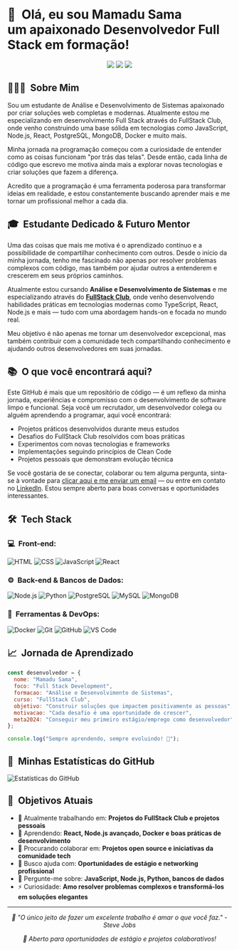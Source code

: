 # 👋 &nbsp;Olá, eu sou Mamadu Sama <br> um apaixonado Desenvolvedor Full Stack em formação!

<p align="center">
<a href="https://www.linkedin.com/in/mamadusama"><img src="https://img.shields.io/badge/-Meu%20LinkedIn-0077B5?style=flat-square&logo=linkedin&logoColor=white"/></a>
<a href="https://instagram.com/[seu-instagram]"><img src="https://img.shields.io/badge/-Meu%20Instagram-E4405F?style=flat-square&logo=Instagram&logoColor=white"/></a>
<a href="mailto:mamadusama19@gmail.com"><img src="https://img.shields.io/badge/-Me%20Envie%20uma%20Mensagem-D14836?style=flat-square&logo=Gmail&logoColor=white"/></a>
</p>

<h2> 👨🏻‍💻 &nbsp;Sobre Mim </h2>

Sou um estudante de Análise e Desenvolvimento de Sistemas apaixonado por criar soluções web completas e modernas. Atualmente estou me especializando em desenvolvimento Full Stack através do FullStack Club, onde venho construindo uma base sólida em tecnologias como JavaScript, Node.js, React, PostgreSQL, MongoDB, Docker e muito mais.

Minha jornada na programação começou com a curiosidade de entender como as coisas funcionam "por trás das telas". Desde então, cada linha de código que escrevo me motiva ainda mais a explorar novas tecnologias e criar soluções que fazem a diferença.

Acredito que a programação é uma ferramenta poderosa para transformar ideias em realidade, e estou constantemente buscando aprender mais e me tornar um profissional melhor a cada dia.

<h2> 🎓 &nbsp;Estudante Dedicado & Futuro Mentor </h2>

Uma das coisas que mais me motiva é o aprendizado contínuo e a possibilidade de compartilhar conhecimento com outros. Desde o início da minha jornada, tenho me fascinado não apenas por resolver problemas complexos com código, mas também por ajudar outros a entenderem e crescerem em seus próprios caminhos.

Atualmente estou cursando **Análise e Desenvolvimento de Sistemas** e me especializando através do **[FullStack Club](https://www.fullstackclub.com.br/)**, onde venho desenvolvendo habilidades práticas em tecnologias modernas como TypeScript, React, Node.js e mais — tudo com uma abordagem hands-on e focada no mundo real.

Meu objetivo é não apenas me tornar um desenvolvedor excepcional, mas também contribuir com a comunidade tech compartilhando conhecimento e ajudando outros desenvolvedores em suas jornadas.

<h2> 📚 &nbsp;O que você encontrará aqui?</h2>

Este GitHub é mais que um repositório de código — é um reflexo da minha jornada, experiências e compromisso com o desenvolvimento de software limpo e funcional. Seja você um recrutador, um desenvolvedor colega ou alguém aprendendo a programar, aqui você encontrará:

- Projetos práticos desenvolvidos durante meus estudos
- Desafios do FullStack Club resolvidos com boas práticas
- Experimentos com novas tecnologias e frameworks
- Implementações seguindo princípios de Clean Code
- Projetos pessoais que demonstram evolução técnica
  
Se você gostaria de se conectar, colaborar ou tem alguma pergunta, sinta-se à vontade para <a href="mailto:mamadusama19@gmail.com">clicar aqui e me enviar um email</a> — ou entre em contato no <a href="https://www.linkedin.com/in/mamadusma/">LinkedIn</a>. Estou sempre aberto para boas conversas e oportunidades interessantes.

<h2> 🛠 &nbsp;Tech Stack</h2>
<h3>💻 &nbsp;Front-end:</h3>

![HTML](https://img.shields.io/badge/-HTML-333333?style=flat&logo=HTML5)
![CSS](https://img.shields.io/badge/-CSS-333333?style=flat&logo=CSS3&logoColor=1572B6)
![JavaScript](https://img.shields.io/badge/-JavaScript-333333?style=flat&logo=javascript)
![React](https://img.shields.io/badge/-React-333333?style=flat&logo=react)

<h3>⚙️ &nbsp;Back-end & Bancos de Dados:</h3>

![Node.js](https://img.shields.io/badge/-Node.js-333333?style=flat&logo=node.js)
![Python](https://img.shields.io/badge/-Python-333333?style=flat&logo=python)
![PostgreSQL](https://img.shields.io/badge/-PostgreSQL-333333?style=flat&logo=postgresql)
![MySQL](https://img.shields.io/badge/-MySQL-333333?style=flat&logo=mysql)
![MongoDB](https://img.shields.io/badge/-MongoDB-333333?style=flat&logo=mongodb)

<h3>🔧 &nbsp;Ferramentas & DevOps:</h3>

![Docker](https://img.shields.io/badge/-Docker-333333?style=flat&logo=docker)
![Git](https://img.shields.io/badge/-Git-333333?style=flat&logo=git)
![GitHub](https://img.shields.io/badge/-GitHub-333333?style=flat&logo=github)
![VS Code](https://img.shields.io/badge/-VS%20Code-333333?style=flat&logo=visual-studio-code&logoColor=007ACC)

<h2>📈 &nbsp;Jornada de Aprendizado</h2>

```javascript
const desenvolvedor = {
  nome: "Mamadu Sama",
  foco: "Full Stack Development",
  formacao: "Análise e Desenvolvimento de Sistemas",
  curso: "FullStack Club",
  objetivo: "Construir soluções que impactem positivamente as pessoas",
  motivacao: "Cada desafio é uma oportunidade de crescer",
  meta2024: "Conseguir meu primeiro estágio/emprego como desenvolvedor"
};

console.log("Sempre aprendendo, sempre evoluindo! 🚀");
```

<h2>🚀 &nbsp;Minhas Estatísticas do GitHub</h2>

![Estatísticas do GitHub](https://github-readme-stats.vercel.app/api?username=mamadusamadev&show_icons=true&theme=dracula)

<h2>🎯 &nbsp;Objetivos Atuais</h2>

- 🔭 Atualmente trabalhando em: **Projetos do FullStack Club e projetos pessoais**
- 🌱 Aprendendo: **React, Node.js avançado, Docker e boas práticas de desenvolvimento**
- 👯 Procurando colaborar em: **Projetos open source e iniciativas da comunidade tech**
- 🤔 Busco ajuda com: **Oportunidades de estágio e networking profissional**
- 💬 Pergunte-me sobre: **JavaScript, Node.js, Python, bancos de dados**
- ⚡ Curiosidade: **Amo resolver problemas complexos e transformá-los em soluções elegantes**

---

<p align="center">
  <i>🚀 "O único jeito de fazer um excelente trabalho é amar o que você faz." - Steve Jobs</i>
</p>

<p align="center">
  <i>💼 Aberto para oportunidades de estágio e projetos colaborativos!</i>
</p>
